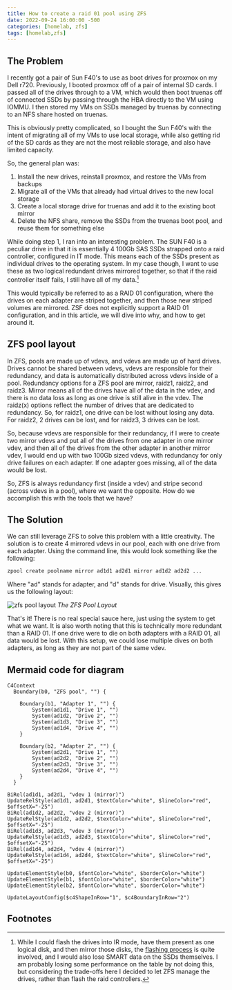 ```yaml
---
title: How to create a raid 01 pool using ZFS
date: 2022-09-24 16:00:00 -500
categories: [homelab, zfs]
tags: [homelab,zfs]
---
```


## The Problem

I recently got a pair of Sun F40's to use as boot drives for proxmox on my Dell r720. Previously, I booted proxmox off
of a pair of internal SD cards. I passed all of the drives through to a VM, which would then boot truenas off of
connected SSDs by passing through the HBA directly to the VM using IOMMU. I then stored my VMs on SSDs managed by
truenas by connecting to an NFS share hosted on truenas.

This is obviously pretty complicated, so I bought the Sun F40's with the intent of migrating all of my VMs to use local
storage, while also getting rid of the SD cards as they are not the most reliable storage, and also have limited
capacity.

So, the general plan was:

1. Install the new drives, reinstall proxmox, and restore the VMs from backups
2. Migrate all of the VMs that already had virtual drives to the new local storage
3. Create a local storage drive for truenas and add it to the existing boot mirror
4. Delete the NFS share, remove the SSDs from the truenas boot pool, and reuse them for something else

While doing step 1, I ran into an interesting problem. The SUN F40 is a peculiar drive in that it is essentially 4
100Gb SAS SSDs strapped onto a raid controller, configured in IT mode. This means each of the SSDs present as
individual drives to the operating system. In my case though, I want to use these as two logical redundant drives
mirrored together, so that if the raid controller itself fails, I still have all of my data.[^1]

This would typically be referred to as a RAID 01 configuration, where the drives on each adapter are striped together,
and then those new striped volumes are mirrored. ZSF does not explicitly support a RAID 01 configuration, and in this
article, we will dive into why, and how to get around it.

## ZFS pool layout

In ZFS, pools are made up of vdevs, and vdevs are made up of hard drives. Drives cannot be shared between vdevs, vdevs
are responsible for their redundancy, and data is automatically distributed across vdevs inside of a pool. Redundancy
options for a ZFS pool are mirror, raidz1, raidz2, and raidz3. Mirror means all of the drives have all of the
data in the vdev, and there is no data loss as long as one drive is still alive in the vdev. The raidz(x) options
reflect the number of drives that are dedicated to redundancy. So, for raidz1, one drive can be lost without losing any
data. For raidz2, 2 drives can be lost, and for raidz3, 3 drives can be lost.

So, because vdevs are responsible for their redundancy, if I were to create two mirror vdevs and put all of the drives
from one adapter in one mirror vdev, and then all of the drives from the other adapter in another mirror vdev, I would
end up with two 100Gb sized vdevs, with redundancy for only drive failures on each adapter. If one adapter goes
missing, all of the data would be lost.

So, ZFS is always redundancy first (inside a vdev) and stripe second (across vdevs in a pool), where we want the
opposite. How do we accomplish this with the tools that we have?

## The Solution

We can still leverage ZFS to solve this problem with a little creativity. The solution is to create 4 mirrored vdevs in
our pool, each with one drive from each adapter. Using the command line, this would look something like the following:

```bash
zpool create poolname mirror ad1d1 ad2d1 mirror ad1d2 ad2d2 ...
```

Where "ad" stands for adapter, and "d" stands for drive. Visually, this gives us the following layout:

![zfs pool layout](/assets/img/2022-09-24-how-to-expand-a-zfs-pool-partitions/zfs-pool-layout.png)
_The ZFS Pool Layout_

That's it! There is no real special sauce here, just using the system to get what we want. It is also worth noting that
this is technically more redundant than a RAID 01. If one drive were to die on both adapters with a RAID 01, all data
would be lost. With this setup, we could lose multiple dives on both adapters, as long as they are not part of the
same vdev.

## Mermaid code for diagram
```
C4Context
  Boundary(b0, "ZFS pool", "") {

    Boundary(b1, "Adapter 1", "") {
        System(ad1d1, "Drive 1", "")
        System(ad1d2, "Drive 2", "")
        System(ad1d3, "Drive 3", "")
        System(ad1d4, "Drive 4", "")
    }

    Boundary(b2, "Adapter 2", "") {
        System(ad2d1, "Drive 1", "")
        System(ad2d2, "Drive 2", "")
        System(ad2d3, "Drive 3", "")
        System(ad2d4, "Drive 4", "")
    }
  }

BiRel(ad1d1, ad2d1, "vdev 1 (mirror)")
UpdateRelStyle(ad1d1, ad2d1, $textColor="white", $lineColor="red", $offsetX="-25")
BiRel(ad1d2, ad2d2, "vdev 2 (mirror)")
UpdateRelStyle(ad1d2, ad2d2, $textColor="white", $lineColor="red", $offsetX="-25")
BiRel(ad1d3, ad2d3, "vdev 3 (mirror)")
UpdateRelStyle(ad1d3, ad2d3, $textColor="white", $lineColor="red", $offsetX="-25")
BiRel(ad1d4, ad2d4, "vdev 4 (mirror)")
UpdateRelStyle(ad1d4, ad2d4, $textColor="white", $lineColor="red", $offsetX="-25")

UpdateElementStyle(b0, $fontColor="white", $borderColor="white")
UpdateElementStyle(b1, $fontColor="white", $borderColor="white")
UpdateElementStyle(b2, $fontColor="white", $borderColor="white")

UpdateLayoutConfig($c4ShapeInRow="1", $c4BoundaryInRow="2")
```

## Footnotes

[^1]: While I could flash the drives into IR mode, have them present as one logical disk, and then mirror those disks, the [flashing process](https://kasilag.me/warpdrive/) is quite involved, and I would also lose SMART data on the SSDs themselves. I am probably losing some performance on the table by not doing this, but considering the trade-offs here I decided to let ZFS manage the drives, rather than flash the raid controllers.
